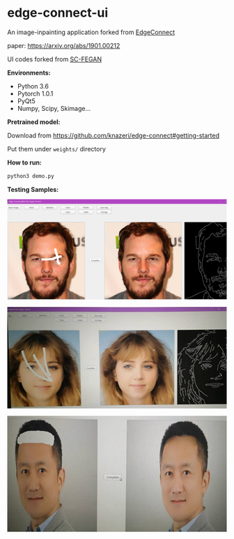 # edge-connect-ui
An image-inpainting application forked from [EdgeConnect](https://github.com/knazeri/edge-connect)

paper: https://arxiv.org/abs/1901.00212

UI codes forked from [SC-FEGAN](https://github.com/JoYoungjoo/SC-FEGAN)

**Environments:**
- Python 3.6
- Pytorch 1.0.1
- PyQt5
- Numpy, Scipy, Skimage...

**Pretrained model:**

Download from https://github.com/knazeri/edge-connect#getting-started

Put them under `weights/` directory

**How to run:**
```python
python3 demo.py
```

**Testing Samples:**

![](__pics/sample_1.png)

![](__pics/sample_2.png)

![](__pics/sample_3.png)
